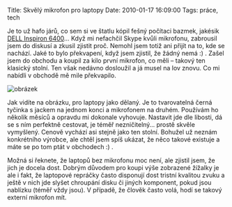 Title: Skvělý mikrofon pro laptopy
Date: 2010-01-17 16:09:00
Tags: práce, tech

Je to už hafo járů, co sem si ve štatlu kópil fešný počítaci bazmek, jakésik [DELL Inspiron 6400](|filename|2008-05-28_rok-inspirovan.md)… Když mi nefachčil Skype kvůli mikrofonu, zabrousil jsem do diskusí a zkusil zjistit proč. Nemohl jsem totiž ani přijít na to, kde se nachází. Jaké to bylo překvapení, když jsem zjistil, že žádný nemá :) . Zašel jsem do obchodu a koupil za kilo první mikrofon, co měli – takový ten klasický stolní. Ten však nedávno dosloužil a já musel na lov znovu. Co mi nabídli v obchodě mě mile překvapilo.

![obrázek](|filename|/images/123.jpg)

Jak vidíte na obrázku, pro laptopy jako dělaný. Je to tvarovatelná černá tyčinka s jackem na jednom konci a mikrofonem na druhém. Používám ho několik měsíců a opravdu mi dokonale vyhovuje. Nastavit jde dle libosti, dá se s ním perfektně cestovat, je téměř nezničitelný… prostě skvěle vymyšlený. Cenově vychází asi stejně jako ten stolní. Bohužel už neznám konkrétního výrobce, ale chtěl jsem spíš ukázat, že něco takové existuje a máte se po tom ptát v obchodech :) .

Možná si řeknete, že laptopů bez mikrofonu moc není, ale zjistil jsem, že jich je docela dost. Dobrým důvodem pro koupi výše zobrazené žížalky je ale i fakt, že laptopové repráčky často disponují dost tristní kvalitou zvuku a ještě v nich jde slyšet chroupání disku či jiných komponent, pokud jsou nablízku (téměř vždy jsou). V případě, že člověk často volá, hodí se takový externí mikrofon mít.